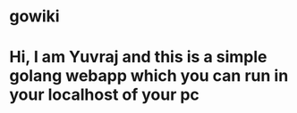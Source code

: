# gowiki
# Hi, I am Yuvraj and this is a simple golang webapp which you can run in your localhost of your pc
